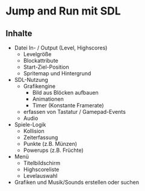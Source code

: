 # Jump and Run mit SDL

## Inhalte
* Datei In- / Output (Level, Highscores)
    * Levelgröße
	* Blockattribute
	* Start-Ziel-Position
	* Spritemap und Hintergrund
* SDL-Nutzung
	* Grafikengine 
		* Bild aus Blöcken aufbauen
		* Animationen
		* Timer (Konstante Framerate)
	* erfassen von Tastatur / Gamepad-Events
	* Audio
* Spiele-Logik
	* Kollision
	* Zeiterfassung
	* Punkte (z.B. Münzen)
	* Powerups (z.B. Früchte)
* Menü
	* Titelbildschirm
	* Highscoreliste
	* Levelauswahl
* Grafiken und Musik/Sounds erstellen oder suchen